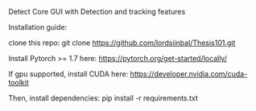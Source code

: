Detect Core GUI with Detection and tracking features

Installation guide:

clone this repo: git clone https://github.com/lordsiinbal/Thesis101.git

Install Pytorch >= 1.7 here: https://pytorch.org/get-started/locally/

If gpu supported, install CUDA here: https://developer.nvidia.com/cuda-toolkit

Then, install dependencies: pip install -r requirements.txt
